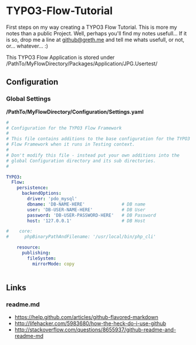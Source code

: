 # TYPO3-Flow-Tutorial #

First steps on my way creating a TYPO3 Flow Tutorial.
This is more my notes than a public Project. Well, perhaps you'll find my notes usefull...
If it is so, drop me a line at github@greth.me and tell me whats usefull, or not, or... whatever... :)

This TYPO3 Flow Application is stored under /PathTo/MyFlowDirectory/Packages/Application/JPG.Usertest/

## Configuration ##

### Global Settings ###
**/PathTo/MyFlowDirectory/Configuration/Settings.yaml**
```yaml
#                                                                        #
# Configuration for the TYPO3 Flow Framework                             #
#                                                                        #
# This file contains additions to the base configuration for the TYPO3   #
# Flow Framework when it runs in Testing context.                        #
#                                                                        #
# Don't modify this file - instead put your own additions into the       #
# global Configuration directory and its sub directories.                #
#                                                                        #

TYPO3:
  Flow:
    persistence:
      backendOptions:
        driver: 'pdo_mysql'
        dbname: 'DB-NAME-HERE'				# DB name
        user: 'DB-USER-NAME-HERE'			# DB User
        password: 'DB-USER-PASSWORD-HERE'	# DB Password
        host: '127.0.0.1'					# DB Host

#    core:
#      phpBinaryPathAndFilename: '/usr/local/bin/php_cli'

    resource:
      publishing:
        fileSystem:
          mirrorMode: copy
		  
```

## Links ##
### readme.md ###
- https://help.github.com/articles/github-flavored-markdown
- http://lifehacker.com/5983680/how-the-heck-do-i-use-github
- http://stackoverflow.com/questions/8655937/github-readme-and-readme-md
